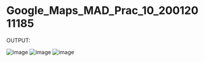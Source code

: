 # Google_Maps_MAD_Prac_10_20012011185
OUTPUT:

![image](https://user-images.githubusercontent.com/78149426/202893039-00e5108d-41e2-4507-a684-2eeb97c4ec5c.png)
![image](https://user-images.githubusercontent.com/78149426/202893050-583ba327-059d-4b1b-859b-3c746ab9c4ab.png)
![image](https://user-images.githubusercontent.com/78149426/202893065-27c567e3-a19b-43de-b8d1-47e052062947.png)

